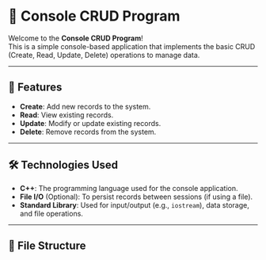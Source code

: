 # 📝 Console CRUD Program

Welcome to the **Console CRUD Program**!  
This is a simple console-based application that implements the basic CRUD (Create, Read, Update, Delete) operations to manage data.

---

## 🎯 Features

- **Create**: Add new records to the system.
- **Read**: View existing records.
- **Update**: Modify or update existing records.
- **Delete**: Remove records from the system.

---

## 🛠️ Technologies Used

- **C++**: The programming language used for the console application.
- **File I/O** (Optional): To persist records between sessions (if using a file).
- **Standard Library**: Used for input/output (e.g., `iostream`), data storage, and file operations.

---

## 📂 File Structure


